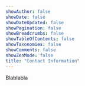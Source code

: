 ```yaml
---
showAuthor: false
showDate: false
showDateUpdated: false
showPagination: false
showBreadcrumbs: false
showTableOfContents: false
showTaxonomies: false
showComments: false
showZenMode: false
title: "Contact Information"
---
```


Blablabla